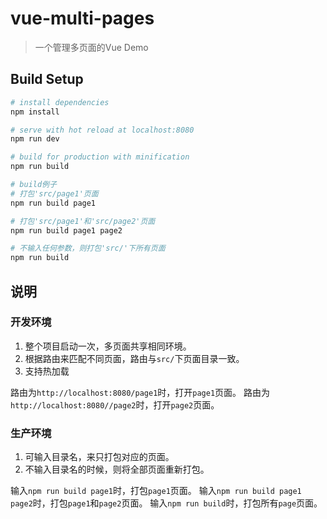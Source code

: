 # vue-multi-pages

> 一个管理多页面的Vue Demo

## Build Setup

``` bash
# install dependencies
npm install

# serve with hot reload at localhost:8080
npm run dev

# build for production with minification
npm run build

# build例子
# 打包'src/page1'页面
npm run build page1

# 打包'src/page1'和'src/page2'页面
npm run build page1 page2

# 不输入任何参数，则打包'src/'下所有页面
npm run build
```

## 说明

### 开发环境
1. 整个项目启动一次，多页面共享相同环境。
2. 根据路由来匹配不同页面，路由与`src/`下页面目录一致。
3. 支持热加载

路由为`http://localhost:8080/page1`时，打开`page1`页面。
路由为`http://localhost:8080//page2`时，打开`page2`页面。

### 生产环境
1. 可输入目录名，来只打包对应的页面。
2. 不输入目录名的时候，则将全部页面重新打包。

输入`npm run build page1`时，打包`page1`页面。
输入`npm run build page1 page2`时，打包`page1`和`page2`页面。
输入`npm run build`时，打包所有`page`页面。